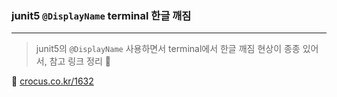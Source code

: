 ### junit5 `@DisplayName` terminal 한글 깨짐

---

> junit5의 `@DisplayName` 사용하면서 terminal에서 한글 깨짐 현상이 종종 있어서, 참고 링크 정리 🙂

📎 [crocus.co.kr/1632](crocus.co.kr/1632)